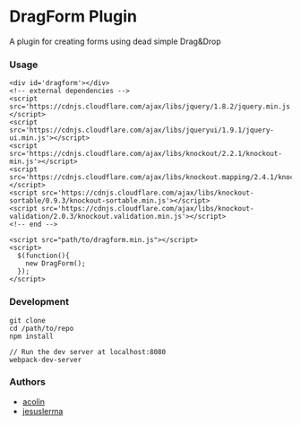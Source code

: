 # DragForm Plugin

A plugin for creating forms using dead simple Drag&Drop

### Usage

```
<div id='dragform'></div>
<!-- external dependencies -->
<script src='https://cdnjs.cloudflare.com/ajax/libs/jquery/1.8.2/jquery.min.js'></script>
<script src='https://cdnjs.cloudflare.com/ajax/libs/jqueryui/1.9.1/jquery-ui.min.js'></script>
<script src='https://cdnjs.cloudflare.com/ajax/libs/knockout/2.2.1/knockout-min.js'></script>
<script src='https://cdnjs.cloudflare.com/ajax/libs/knockout.mapping/2.4.1/knockout.mapping.min.js'></script>
<script src='https://cdnjs.cloudflare.com/ajax/libs/knockout-sortable/0.9.3/knockout-sortable.min.js'></script>
<script src='https://cdnjs.cloudflare.com/ajax/libs/knockout-validation/2.0.3/knockout.validation.min.js'></script>
<!-- end -->

<script src="path/to/dragform.min.js"></script>
<script>
  $(function(){
    new DragForm();
  });
</script>
```

### Development

```
git clone
cd /path/to/repo
npm install

// Run the dev server at localhost:8080
webpack-dev-server
```

### Authors
* [acolin](https://github.com/acolin)
* [jesuslerma](https://github.com/jesuslerma)
